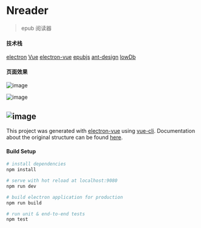 # Nreader

> epub 阅读器

#### 技术栈
[electron](https://github.com/electron/electron)
[Vue](https://github.com/vuejs/vue)
[electron-vue](https://github.com/SimulatedGREG/electron-vue)
[epubjs](https://github.com/futurepress/epub.js)
[ant-design](https://github.com/vueComponent/ant-design-vue)
[lowDb](https://github.com/typicode/lowdb)


#### 页面效果
![image](https://github.com/poison0/Nreader/blob/master/showPic/2020-08-04%20235059.jpg)

![image](https://github.com/poison0/Nreader/blob/master/showPic/2020-08-04%20235304.jpg)

![image](https://github.com/poison0/Nreader/blob/master/showPic/2020-08-04%20235325.jpg)
---

This project was generated with [electron-vue](https://github.com/SimulatedGREG/electron-vue) using [vue-cli](https://github.com/vuejs/vue-cli). Documentation about the original structure can be found [here](https://simulatedgreg.gitbooks.io/electron-vue/content/index.html).

#### Build Setup

``` bash
# install dependencies
npm install

# serve with hot reload at localhost:9080
npm run dev

# build electron application for production
npm run build

# run unit & end-to-end tests
npm test

```
